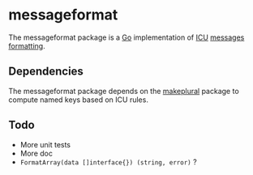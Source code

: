 # messageformat

The messageformat package is a [Go](http://golang.org/) implementation of [ICU](http://site.icu-project.org/) [messages formatting](http://userguide.icu-project.org/formatparse/messages).

## Dependencies

The messageformat package depends on the [makeplural](http://github.com/gotnospirit/makeplural) package to compute named keys based on ICU rules.

## Todo

* More unit tests
* More doc
* `FormatArray(data []interface{}) (string, error)` ?
